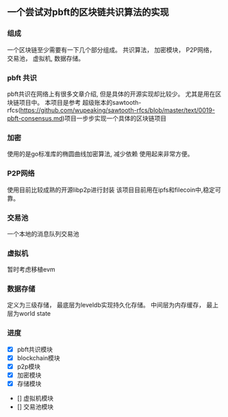 ## 一个尝试对pbft的区块链共识算法的实现


### 组成
一个区块链至少需要有一下几个部分组成。 共识算法， 加密模块， P2P网络， 交易池， 虚拟机, 数据存储。

### pbft 共识
pbft共识在网络上有很多文章介绍, 但是具体的开源实现却比较少。 尤其是用在区块链项目中。 本项目是参考
超级账本的sawtooth-rfcs(https://github.com/wupeaking/sawtooth-rfcs/blob/master/text/0019-pbft-consensus.md)项目一步步实现一个具体的区块链项目

### 加密

使用的是go标准库的椭圆曲线加密算法, 减少依赖 使用起来非常方便。

### P2P网络

使用目前比较成熟的开源libp2p进行封装 该项目目前用在ipfs和filecoin中,稳定可靠。

### 交易池
一个本地的消息队列交易池 

### 虚拟机
暂时考虑移植evm

### 数据存储
定义为三级存储， 最底层为leveldb实现持久化存储。 中间层为内存缓存， 最上层为world state

### 进度
- [x] pbft共识模块
- [x] blockchain模块 
- [x] p2p模块
- [x] 加密模块
- [x] 存储模块
- [] 虚拟机模块
- [] 交易池模块

